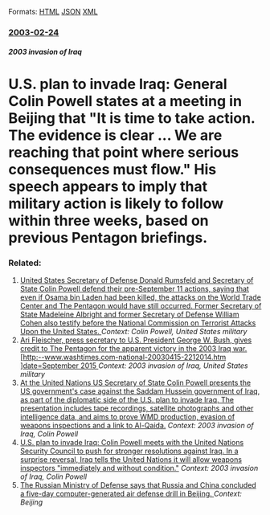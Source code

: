 
Formats: [HTML](/news/2003/02/24/u-s-plan-to-invade-iraq-general-colin-powell-states-at-a-meeting-in-beijing-that-it-is-time-to-take-action-the-evidence-is-clear-nbsp.html)  [JSON](/news/2003/02/24/u-s-plan-to-invade-iraq-general-colin-powell-states-at-a-meeting-in-beijing-that-it-is-time-to-take-action-the-evidence-is-clear-nbsp.json)  [XML](/news/2003/02/24/u-s-plan-to-invade-iraq-general-colin-powell-states-at-a-meeting-in-beijing-that-it-is-time-to-take-action-the-evidence-is-clear-nbsp.xml)  

### [2003-02-24](/news/2003/02/24/index.md)

##### 2003 invasion of Iraq
#  U.S. plan to invade Iraq: General Colin Powell states at a meeting in Beijing that "It is time to take action. The evidence is clear&nbsp;... We are reaching that point where serious consequences must flow." His speech appears to imply that military action is likely to follow within three weeks, based on previous Pentagon briefings.




### Related:

1. [ United States Secretary of Defense Donald Rumsfeld and Secretary of State Colin Powell defend their pre-September 11 actions, saying that even if Osama bin Laden had been killed, the attacks on the World Trade Center and The Pentagon would have still occurred. Former Secretary of State Madeleine Albright and former Secretary of Defense William Cohen also testify before the National Commission on Terrorist Attacks Upon the United States. ](/news/2004/03/23/united-states-secretary-of-defense-donald-rumsfeld-and-secretary-of-state-colin-powell-defend-their-pre-september-11-actions-saying-that-e.md) _Context: Colin Powell, United States military_
2. [ Ari Fleischer, press secretary to U.S. President George W. Bush, gives credit to The Pentagon for the apparent victory in the 2003 Iraq war. [http:--www.washtimes.com-national-20030415-2212014.htm ]date=September 2015 ](/news/2003/04/13/ari-fleischer-press-secretary-to-u-s-president-george-w-bush-gives-credit-to-the-pentagon-for-the-apparent-victory-in-the-2003-iraq-war.md) _Context: 2003 invasion of Iraq, United States military_
3. [ At the United Nations US Secretary of State Colin Powell presents the US government's case against the Saddam Hussein government of Iraq, as part of the diplomatic side of the U.S. plan to invade Iraq. The presentation includes tape recordings, satellite photographs and other intelligence data, and aims to prove WMD production, evasion of weapons inspections and a link to Al-Qaida.](/news/2003/02/5/at-the-united-nations-us-secretary-of-state-colin-powell-presents-the-us-government-s-case-against-the-saddam-hussein-government-of-iraq-a.md) _Context: 2003 invasion of Iraq, Colin Powell_
4. [ U.S. plan to invade Iraq: Colin Powell meets with the United Nations Security Council to push for stronger resolutions against Iraq. In a surprise reversal, Iraq tells the United Nations it will allow weapons inspectors "immediately and without condition."](/news/2002/09/16/u-s-plan-to-invade-iraq-colin-powell-meets-with-the-united-nations-security-council-to-push-for-stronger-resolutions-against-iraq-in-a-s.md) _Context: 2003 invasion of Iraq, Colin Powell_
5. [The Russian Ministry of Defense says that Russia and China concluded a five-day computer-generated air defense drill in Beijing. ](/news/2017/12/17/the-russian-ministry-of-defense-says-that-russia-and-china-concluded-a-five-day-computer-generated-air-defense-drill-in-beijing.md) _Context: Beijing_
